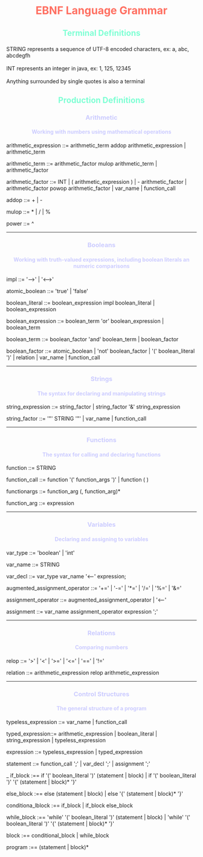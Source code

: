 # <center> <p style="color:#FF6F61">EBNF Language Grammar


## <center> <p style="color:#7fffd4">Terminal Definitions
STRING represents a sequence of UTF-8 encoded characters, ex: a, abc, abcdegfh
<br><br>
INT represents an integer in java, ex: 1, 125, 12345
<br><br>
Anything surrounded by single quotes is also a terminal


## <center> <p style="color:#7fffd4">Production Definitions



### <center> <p style="color:#CCCCFF"> Arithmetic
#### <center> <p style="color:#CCCCFF">Working with numbers using mathematical operations


arithmetic_expression ::= arithmetic_term addop arithmetic_expression
    | arithmetic_term


arithmetic_term ::= arithmetic_factor mulop arithmetic_term
    | arithmetic_factor


arithmetic_factor ::= INT
    | ( arithmetic_expression )
    | - arithmetic_factor
    | arithmetic_factor powop arithmetic_factor
    | var_name
    | function_call


addop ::= +
    | -


mulop ::= *
    | /
    | %


power ::= ^



---

### <center> <p style="color:#CCCCFF">Booleans
#### <center> <p style="color:#CCCCFF">Working with truth-valued expressions, including boolean literals an numeric comparisons


impl ::= '-->'
    | '<-->'


atomic_boolean ::= 'true'
    | 'false'


boolean_literal ::= boolean_expression impl boolean_literal
    | boolean_expression


boolean_expression ::= boolean_term 'or' boolean_expression
    | boolean_term


boolean_term ::= boolean_factor 'and' boolean_term
    | boolean_factor


boolean_factor ::= atomic_boolean
    | 'not' boolean_factor
    | '(' boolean_literal ')'
    | relation
    | var_name
    | function_call



---
### <center> <p style="color:#CCCCFF">Strings
#### <center> <p style="color:#CCCCFF">The syntax for declaring and manipulating strings


string_expression ::= string_factor
    | string_factor '&' string_expression


string_factor ::= '"' STRING '"'
    | var_name
    | function_call


---

### <center> <p style="color:#CCCCFF">Functions
#### <center> <p style="color:#CCCCFF">The syntax for calling and declaring functions
function ::= STRING


function_call ::= function '(' function_args ')'
    | function ( )


functionargs ::= function_arg (, function_arg)*


function_arg ::= expression



---

### <center> <p style="color:#CCCCFF">Variables
#### <center> <p style="color:#CCCCFF">Declaring and assigning to variables

var_type ::= 'boolean'
    | 'int'


var_name ::= STRING


var_decl ::= var_type var_name '<--' expression;


augmented_assignment_operator ::= '+='
    | '-='
    | '*='
    | '/='
    | '%='
    | '&='

assignment_operator ::= augmented_assignment_operator
    | '<--'




assignment ::= var_name assignment_operator expression ';'




---
### <center> <p style="color:#CCCCFF">Relations
#### <center> <p style="color:#CCCCFF">Comparing numbers

relop ::= '>'
    | '<'
    | '>='
    | '<='
    | '=='
    | '!='


relation ::= arithmetic_expression relop arithmetic_expression


---
### <center> <p style="color:#CCCCFF">Control Structures
#### <center> <p style="color:#CCCCFF">The general structure of a program


typeless_expression ::= var_name
    | function_call


typed_expression::= arithmetic_expression
    | boolean_literal
    | string_expression
    | typeless_expression

expression ::= typeless_expression
    | typed_expression


statement ::= function_call ';'
    | var_decl ';'
    | assignment ';'

_
if_block :== if '(' boolean_literal ')' (statement | block)
    | if '(' boolean_literal ')' '{' (statement | block)* '}'


else_block :== else (statement | block)
    | else '{' (statement | block)* '}'


conditiona_lblock :== if_block
    | if_block else_block


while_block :== 'while' '(' boolean_literal ')' (statement | block)
    | 'while' '(' boolean_literal ')' '{' (statement | block)* '}'


block :== conditional_block
    | while_block


program :== (statement | block)*